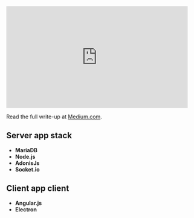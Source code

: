 <div class="has-text-centered has-contents-below">
<iframe src="https://giphy.com/embed/nDQbWNwidXwWY" width="480" height="270" frameBorder="0" class="giphy-embed" allowFullScreen></iframe>
</div>

Read the full write-up at [Medium.com](https://medium.com/@raphaelmarco/making-our-first-automated-student-government-elections-af390fea23ab).

## Server app stack
* **MariaDB**
* **Node.js**
* **AdonisJs**
* **Socket.io**

## Client app client
* **Angular.js**
* **Electron**
